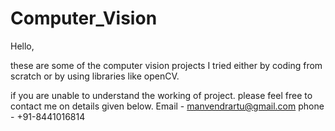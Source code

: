 # Computer_Vision
Hello,

these are some of the computer vision projects I tried either by coding from scratch or by using libraries like openCV.

if you are unable to understand the working of project. please feel free to contact me on details given below.
Email - manvendrartu@gmail.com
phone - +91-8441016814